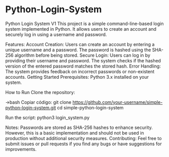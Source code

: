 # Python-Login-System
Python Login System V1
This project is a simple command-line-based login system implemented in Python. It allows users to create an account and securely log in using a username and password.

Features:
Account Creation: Users can create an account by entering a unique username and a password. The password is hashed using the SHA-256 algorithm before being stored.
Secure Login: Users can log in by providing their username and password. The system checks if the hashed version of the entered password matches the stored hash.
Error Handling: The system provides feedback on incorrect passwords or non-existent accounts.
Getting Started
Prerequisites:
Python 3.x installed on your system.

How to Run
Clone the repository:

->bash
Copiar código:
git clone https://github.com/your-username/simple-python-login-system.git
cd simple-python-login-system

Run the script:
python3 login_system.py 

Notes:
Passwords are stored as SHA-256 hashes to enhance security. However, this is a basic implementation and should not be used in production without additional security measures.
Contributing:
Feel free to submit issues or pull requests if you find any bugs or have suggestions for improvements.
